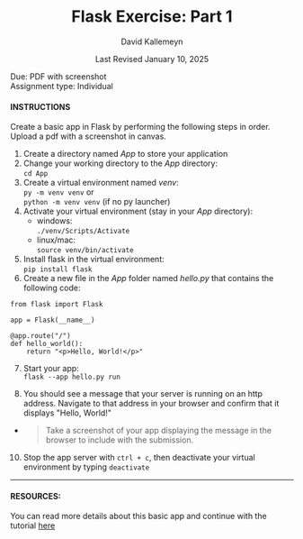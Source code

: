 <h1 style="text-align: center;">Flask Exercise: Part 1</h1>

<p style="text-align: center;">David Kallemeyn</p>
<p style="text-align: center;">Last Revised January 10, 2025</p>

Due: PDF with screenshot \
Assignment type: Individual

#### INSTRUCTIONS
Create a basic app in Flask by performing the following steps in order. Upload a pdf with a screenshot in canvas.

1) Create a directory named _App_ to store your application
2) Change your working directory to the _App_ directory: \
`cd App`
3) Create a virtual environment named _venv_: \
`py -m venv venv` or \
`python -m venv venv` (if no py launcher)
4) Activate your virtual environment (stay in your _App_ directory): 
    - windows: \
    `./venv/Scripts/Activate`
    - linux/mac: \
    `source venv/bin/activate`
5) Install flask in the virtual environment: \
`pip install flask`
6) Create a new file in the _App_ folder named _hello.py_ that contains the following code:

```
from flask import Flask

app = Flask(__name__)

@app.route("/")
def hello_world():
    return "<p>Hello, World!</p>"
```
7) Start your app: \
`flask --app hello.py run`

8) You should see a message that your server is running on an http address. Navigate to that address in your browser and confirm that it displays "Hello, World!" 
- > Take a screenshot of your app displaying the message in the browser to include with the submission.
10) Stop the app server with `ctrl + c`, then deactivate your virtual environment by typing `deactivate`

---
#### RESOURCES: 
You can read more details about this basic app and continue with the tutorial [here](https://flask.palletsprojects.com/en/2.3.x/quickstart/#a-minimal-application)
